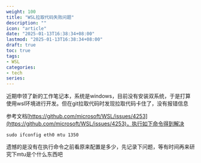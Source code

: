 ```yaml
---
weight: 100
title: "WSL拉取代码失败问题"
description: ""
icon: "article"
date: "2025-01-13T16:38:34+08:00"
lastmod: "2025-01-13T16:38:34+08:00"
draft: true
toc: true
tags:
- WSL
categories:
- tech
series:
---
```


近期申领了新的工作笔记本，系统是windows，目前没有安装双系统，于是打算使用wsl环境进行开发。但在git拉取代码时发现拉取代码卡住了，没有报错信息

参考文档[https://github.com/microsoft/WSL/issues/4253](https://github.com/microsoft/WSL/issues/4253)，执行如下命令得到解决

`sudo ifconfig eth0 mtu 1350`

遗憾的是没有在执行命令之前看原来配置是多少，先记录下问题，等有时间再来研究下mtu是个什么东西吧
